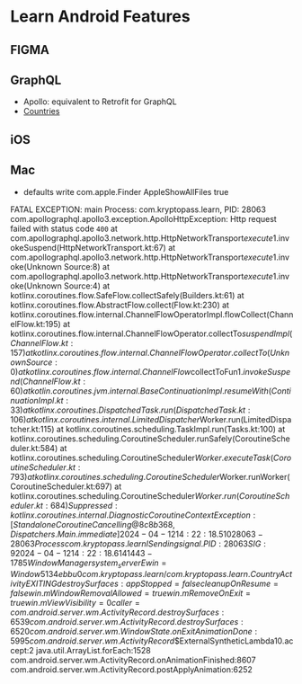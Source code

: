 # Learn Android Features

## FIGMA

## GraphQL

- Apollo: equivalent to Retrofit for GraphQL
- [Countries](https://studio.apollographql.com/public/countries/variant/current/home)

## iOS

## Mac

- defaults write com.apple.Finder AppleShowAllFiles true


FATAL EXCEPTION: main
Process: com.kryptopass.learn, PID: 28063
com.apollographql.apollo3.exception.ApolloHttpException: Http request failed with status code `400`
at com.apollographql.apollo3.network.http.HttpNetworkTransport$execute$1.invokeSuspend(HttpNetworkTransport.kt:67)
at com.apollographql.apollo3.network.http.HttpNetworkTransport$execute$1.invoke(Unknown Source:8)
at com.apollographql.apollo3.network.http.HttpNetworkTransport$execute$1.invoke(Unknown Source:4)
at kotlinx.coroutines.flow.SafeFlow.collectSafely(Builders.kt:61)
at kotlinx.coroutines.flow.AbstractFlow.collect(Flow.kt:230)
at kotlinx.coroutines.flow.internal.ChannelFlowOperatorImpl.flowCollect(ChannelFlow.kt:195)
at kotlinx.coroutines.flow.internal.ChannelFlowOperator.collectTo$suspendImpl(ChannelFlow.kt:157)
at kotlinx.coroutines.flow.internal.ChannelFlowOperator.collectTo(Unknown Source:0)
at kotlinx.coroutines.flow.internal.ChannelFlow$collectToFun$1.invokeSuspend(ChannelFlow.kt:60)
at kotlin.coroutines.jvm.internal.BaseContinuationImpl.resumeWith(ContinuationImpl.kt:33)
at kotlinx.coroutines.DispatchedTask.run(DispatchedTask.kt:106)
at kotlinx.coroutines.internal.LimitedDispatcher$Worker.run(LimitedDispatcher.kt:115)
at kotlinx.coroutines.scheduling.TaskImpl.run(Tasks.kt:100)
at kotlinx.coroutines.scheduling.CoroutineScheduler.runSafely(CoroutineScheduler.kt:584)
at kotlinx.coroutines.scheduling.CoroutineScheduler$Worker.executeTask(CoroutineScheduler.kt:793)
at kotlinx.coroutines.scheduling.CoroutineScheduler$Worker.runWorker(CoroutineScheduler.kt:697)
at kotlinx.coroutines.scheduling.CoroutineScheduler$Worker.run(CoroutineScheduler.kt:684)
Suppressed: kotlinx.coroutines.internal.DiagnosticCoroutineContextException: [StandaloneCoroutine{Cancelling}@8c8b368, Dispatchers.Main.immediate]
2024-04-12 14:22:18.510 28063-28063 Process                 com.kryptopass.learn                 I  Sending signal. PID: 28063 SIG: 9
2024-04-12 14:22:18.614  1443-1785  WindowManager           system_server                        E  win=Window{5134ebb u0 com.kryptopass.learn/com.kryptopass.learn.CountryActivity EXITING} destroySurfaces: appStopped=false cleanupOnResume=false win.mWindowRemovalAllowed=true win.mRemoveOnExit=true win.mViewVisibility=0 caller=com.android.server.wm.ActivityRecord.destroySurfaces:6539 com.android.server.wm.ActivityRecord.destroySurfaces:6520 com.android.server.wm.WindowState.onExitAnimationDone:5995 com.android.server.wm.ActivityRecord$$ExternalSyntheticLambda10.accept:2 java.util.ArrayList.forEach:1528 com.android.server.wm.ActivityRecord.onAnimationFinished:8607 com.android.server.wm.ActivityRecord.postApplyAnimation:6252 

